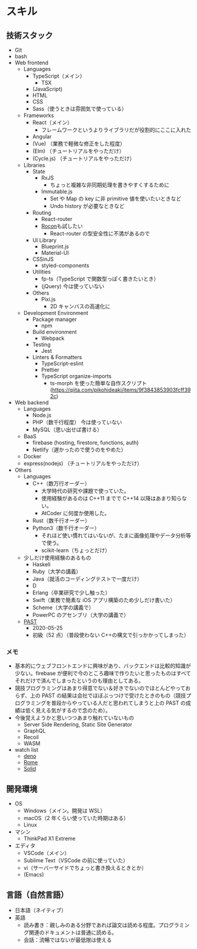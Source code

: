 # スキル

## 技術スタック

-   Git
-   bash
-   Web frontend
    -   Languages
        -   TypeScript（メイン）
            -   TSX
        -   (JavaScript)
        -   HTML
        -   CSS
        -   Sass（使うときは雰囲気で使っている）
    -   Frameworks
        -   React（メイン）
            -   フレームワークというよりライブラリだが役割的にここに入れた
        -   Angular
        -   (Vue) （業務で軽微な修正をした程度）
        -   (Elm) （チュートリアルをやっただけ）
        -   (Cycle.js) （チュートリアルをやっただけ）
    -   Libraries
        -   State
            -   RxJS
                -   ちょっと複雑な非同期処理を書きやすくするために
            -   Immutable.js
                -   Set や Map の key に非 primitive 値を使いたいときなど
                -   Undo history が必要なときなど
        -   Routing
            -   React-router
            -   [Rocon](https://blog.uhy.ooo/entry/2020-08-10/rocon-alpha/)も試したい
                -   React-router の型安全性に不満があるので
        -   UI Library
            -   Blueprint.js
            -   Material-UI
        -   CSSinJS
            -   styled-components
        -   Utilities
            -   fp-ts（TypeScript で関数型っぽく書きたいとき）
            -   (jQuery) 今は使っていない
        -   Others
            -   Pixi.js
                -   2D キャンバスの高速化に
    -   Development Environment
        -   Package manager
            -   npm
        -   Build environment
            -   Webpack
        -   Testing
            -   Jest
        -   Linters & Formatters
            -   TypeScript-eslint
            -   Prettier
            -   TypeScript organize-imports
                -   ts-morph を使った簡単な自作スクリプト (https://qiita.com/pikohideaki/items/9f3843853903fcff392c)
-   Web backend
    -   Languages
        -   Node.js
        -   PHP（数千行程度） 今は使っていない
        -   MySQL（思い出せば書ける）
    -   BaaS
        -   firebase (hosting, firestore, functions, auth)
        -   Netlify（遅かったので使うのをやめた）
    -   Docker
    -   express(nodejs) （チュートリアルをやっただけ）
-   Others
    -   Languages
        -   C++（数万行オーダー）
            -   大学時代の研究や課題で使っていた。
            -   使用経験があるのは C++11 までで C++14 以降はあまり知らない。
            -   AtCoder に何度か使用した。
        -   Rust（数千行オーダー）
        -   Python3（数千行オーダー）
            -   それほど使い慣れてはいないが、たまに画像処理やデータ分析等で使う。
            -   scikit-learn（ちょっとだけ）
    -   少しだけ使用経験のあるもの
        -   Haskell
        -   Ruby（大学の講義）
        -   Java（就活のコーディングテストで一度だけ）
        -   D
        -   Erlang（卒業研究で少し触った）
        -   Swift（業務で簡素な iOS アプリ構築のため少しだけ書いた）
        -   Scheme（大学の講義で）
        -   PowerPC のアセンブリ（大学の講義で）
    -   [PAST](https://atcoder.jp/contests/past202005-2)
        -   2020-05-25
        -   初級（52 点）（普段使わない C++の構文で引っかかってしまった）

### メモ

-   基本的にウェブフロントエンドに興味があり、バックエンドは比較的知識が少ない。firebase が便利で今のところ趣味で作りたいと思ったものはすべてそれだけで済んでしまったというのも理由としてある。
-   競技プログラミングはあまり得意でない＆好きでないのでほとんどやっておらず、上の PAST の結果は会社でほぼぶっつけで受けたときのもの（競技プログラミングを普段からやっている人だと思われてしまうと上の PAST の成績は低く見える気がするので念のため）。
-   今後覚えようかと思いつつあまり触れていないもの
    -   Server Side Rendering, Static Site Generator
    -   GraphQL
    -   Recoil
    -   WASM
-   watch list
    -   [deno](https://github.com/denoland/deno)
    -   [Rome](https://github.com/rome/tools)
    -   [Solid](https://github.com/ryansolid/solid)

## 開発環境

-   OS
    -   Windows（メイン。開発は WSL）
    -   macOS（2 年くらい使っていた時期はある）
    -   Linux
-   マシン
    -   ThinkPad X1 Extreme
-   エディタ
    -   VSCode（メイン）
    -   Sublime Text（VSCode の前に使っていた）
    -   vi（サーバーサイドでちょっと書き換えるときとか）
    -   (Emacs)

## 言語（自然言語）

-   日本語（ネイティブ）
-   英語
    -   読み書き：親しみのある分野であれば論文は読める程度。プログラミング関連のドキュメントは普通に読める。
    -   会話：流暢ではないが最低限は使える
